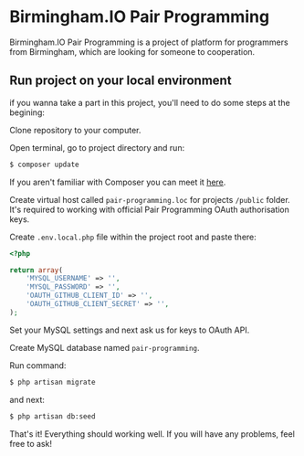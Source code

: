 # Birmingham.IO Pair Programming

Birmingham.IO Pair Programming is a project of platform for programmers from Birmingham, which are looking for someone to cooperation.

## Run project on your local environment

if you wanna take a part in this project, you'll need to do some steps at the begining:

Clone repository to your computer.

Open terminal, go to project directory and run:
```bash
$ composer update
```
If you aren't familiar with Composer you can meet it [here](https://getcomposer.org/doc/00-intro.md).

Create virtual host called `pair-programming.loc` for projects `/public` folder. It's required to working with official Pair Programming OAuth authorisation keys.

Create `.env.local.php` file within the project root and paste there: 
```php
<?php

return array(
    'MYSQL_USERNAME' => '',
    'MYSQL_PASSWORD' => '',
    'OAUTH_GITHUB_CLIENT_ID' => '',
    'OAUTH_GITHUB_CLIENT_SECRET' => '',
);
```
Set your MySQL settings and next ask us for keys to OAuth API.

Create MySQL database named `pair-programming`.

Run command:
```bash
$ php artisan migrate
```
and next:
```bash
$ php artisan db:seed
```

That's it! Everything should working well. If you will have any problems, feel free to ask!